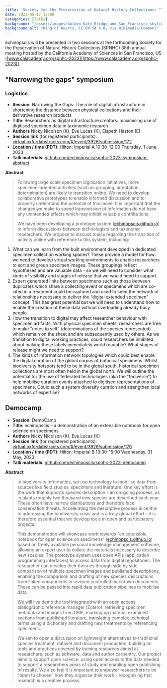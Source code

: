 ```yaml
---
title: 'Society for the Preservation of Natural History Collections: "Taking the Long View"'
date: 2023-05-17 12:00
categories: [Talks]
background: "/assets/images/Golden_Gate_Bridge_and_San_Francisco_skyline_from_Hawk_Hill_at_Blue_Hour_dllu_(cropped).jpg"
background_alt: "King of Hearts, CC BY-SA 4.0, via Wikimedia Commons"
---
```


echinopscis will be presented in two sessions at the forthcoming Society for the Preservation of Natural History Collections (SPNHC) 38th annual meeting hosted by the California Academy of Sciences in San Francisco, US ([www.calacademy.org/spnhc-2023](https://www.calacademy.org/spnhc-2023)). 

## "Narrowing the gaps" symposium

### Logistics

- **Session**: Narrowing the Gaps: The role of digital infrastructure in shortening the distance between physical collections and their derivative research products
- **Title**: Researchers as digital infrastructure creators: maximising use of digitised specimen data in taxonomic research
- **Authors** Nicky Nicolson (K), Eve Lucas (K), Elspeth Haston (E)
- **Session link** (for registered participants): [virtual.oxfordabstracts.com/#/event/3926/submission/172](https://virtual.oxfordabstracts.com/#/event/3926/submission/172)
- **Location / time (PDT)**: Hilton: Imperial A 10:30-12:00 Thursday, 1 June, 2023
- **Talk materials**: [github.com/echinopscis/spnhc-2023-symposium-abstract](https://github.com/echinopscis/spnhc-2023-symposium-abstract)

**Abstract**

> Following large scale specimen digitisation initiatives, more specimen-oriented activities (such as grouping, annotation, determination) are likely to transition online. We need to develop collaborative prototypes to enable informed discussion and to properly understand the potential of this move. It is important that the changes we make to speed transmission of information do not have any unintended effects which may inhibit valuable contributions.
>
> We have been developing a prototype system ([echinopscis.github.io](https://echinopscis.github.io/)) to inform discussions between technologists and taxonomic researchers. We propose to discuss topics regarding the transition of activity online with reference to this system, including:
  1.  What can we learn from the built environment developed in dedicated specimen collection working spaces? These provide a model for how we need to develop virtual working environments to enable researchers to sort and group specimen images. These groupings reflect hypotheses and are valuable data - so we will need to consider what kinds of visibility and stages of release that we would need to support.
  2.  Expert generated links between specimens such as those between duplicates which share a collecting event or specimens which are co-cited in a treatment could be captured and used to seed the network of relationships necessary to deliver the “digital extended specimen” concept. This has great potential but we will need to understand how to enable the creation of these data without overloading already busy people.
  3.  How the transition to digital may affect researcher behaviour with specimen artifacts. With physical specimen sheets, researchers are free to make "notes to self" (determinations of the species represented) which remain on the sheet and are subsequently used by others. As we transition to digital working practices, could researchers be inhibited about making these labels immediately world readable? What stages of release might we need to support?
  4.  The kinds of information network topologies which could best enable the digital curation of the global corpus of botanical specimens. Whilst biodiversity hotspots tend to be in the global south, historical specimen collections are most often held in the global north. We will outline the potential for the use of federated technologies (aka the "fediverse") to help mobilise curation events attached to digitised representations of specimens. Could such a system diversify curation and strengthen local networks of expertise?

## Democamp

- **Session**: DemoCamp
- **Title**: echinopscis – a demonstration of an extensible notebook for open science on specimens
- **Authors** Nicky Nicolson (K), Eve Lucas (K)
- **Session link** (for registered participants): [virtual.oxfordabstracts.com/#/event/3926/submission/170](https://virtual.oxfordabstracts.com/#/event/3926/submission/170)
- **Location / time (PDT)**: Hilton: Imperial B 13:30-15:00 Wednesday, 31 May, 2023
- **Talk materials**: [github.com/echinopscis/spnhc-2023-democamp](https://github.com/echinopscis/spnhc-2023-democamp)

**Abstract**

> In biodiversity informatics, we use technology to mobilise data from sources like field studies, specimens and literature. One key effort is the work that supports species description - an on-going process, as in plants roughly two thousand new species are described each year. These often have narrow distributions and therefore face conservation threats. Accelerating the descriptive process is central to addressing the biodiversity crisis and is a truly global effort - it is therefore essential that we develop tools in open and participatory projects.
>
> This demonstration will showcase work towards “an extensible notebook for open science on specimens” ([echinopscis.github.io](https://echinopscis.github.io/)) based on freely available personal knowledge management software, allowing an expert user to collate the materials necessary to describe new species. The prototype system uses open APIs (application programming interfaces) to access data from digital repositories. The researcher can develop their theories through side by side comparison of multiple specimen images and published descriptions, enabling the comparison and drafting of new species descriptions from linked components in revision controlled markdown documents. These can be passed into rapid data publication pipelines to mobilise data.
>
> We will live demo the tool integrated with an open access bibliographic reference manager (Zotero), retrieving specimen metadata and images from GBIF, marking up material examined sections from published literature, translating complex technical terms using a dictionary and drafting new treatments by referencing specimens.
>
> We aim to open a discussion on lightweight alternatives to traditional species treatment, dataset and document production, building on tools and practices covered by training resources aimed at researchers, such as software, data and author carpentry. Our project aims to support open science, using open access to the data needed to support a researchers areas of study and enabling open publishing of results. We also feel it is important to empower researchers to be "open to choose" how they organise their work - recognising that research is a creative process.

